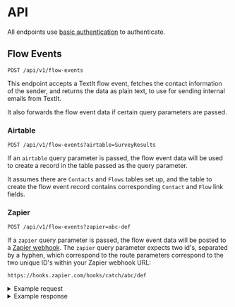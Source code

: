 # API

All endpoints use [basic authentication](https://developer.mozilla.org/en-US/docs/Web/HTTP/Authentication#Basic_authentication_scheme) to authenticate.

## Flow Events 

```
POST /api/v1/flow-events
```

This endpoint accepts a TextIt flow event, fetches the contact information of the sender, and returns the data as plain text, to use for sending internal emails from TextIt.

It also forwards the flow event data if certain query parameters are passed.

### Airtable

```
POST /api/v1/flow-events?airtable=SurveyResults
```

If an `airtable` query parameter is passed, the flow event data will be used to create a record in the table passed as the query parameter.

It assumes there are `Contacts` and `Flows` tables set up, and the table to create the flow event record contains corresponding `Contact` and `Flow` link fields.

### Zapier

```
POST /api/v1/flow-events?zapier=abc-def
```

If a `zapier` query parameter is passed, the flow event data will be posted to a [Zapier webhook](https://zapier.com/help/doc/how-get-started-webhooks-zapier). The `zapier` query parameter expects two id's, separated by a hyphen, which correspond to the route parameters correspond to the two unique ID's within your Zapier webhook URL:

```
https://hooks.zapier.com/hooks/catch/abc/def
```


<details>
<summary>Example request</summary>

```
curl --location --request POST 'http://localhost:8080/api/v1/flow-events?zapier=abc-def' \
--header 'Accept: application/json' \
--header 'Authorization: Basic [Your base64 encoded username and password]' \
--header 'Content-Type: application/json' \
--data-raw '{
   "contact": {
      "name": "Aaron Schachter",
      "urn": "tel:+12065551212",
      "uuid": "a41aeb32-793c-46ba-b3ac-0bf9ada9f9bd"
   },
   "flow": {
      "name": "Survey: Small Biz Alerts",
      "uuid": "13a3aab9-063c-4388-8bb2-761c1ed6901a"
   },
   "results": {
      "Ready": {
        "category": "Has Text",
        "value": "Hello there"
      }
   }
}
```

</details>

<details>
<summary>Example response</summary>

```
{
    "data": {
        "Uuid": "a41aeb32-793c-46ba-b3ac-0bf9ada9f9bd",
        "Name": "Aaron Schachter",
        "Phone": "tel:+12065551212",
        "Profile": "https://textit.in/contact/read/a41aeb32-793c-46ba-b3ac-0bf9ada9f9bd",
        "Created On": "2020-07-17T21:00:27.625572Z",
        "Groups": "All Subscribers, Business Owner, Not Helping Employer, AK CARES question, Remove from Stats, Batch 2, Started Survey, Finished Survey",
        "Business Name": "Schachter daycare",
        "Helping Employer Response": null,
        "Number Of Employees": "None",
        "Ready": "Hello there"
    },
    "text": "Name:\nAaron Schachter\n\n\nPhone:\ntel:+12065551212\n\n\nProfile:\nhttps://textit.in/contact/read/a41aeb32-793c-46ba-b3ac-0bf9ada9f9bd\n\n\nCreated On:\n2020-07-17T21:00:27.625572Z\n\n\nGroups:\nAll Subscribers, Business Owner, Not Helping Employer, AK CARES question, Remove from Stats, Batch 2, Started Survey, Finished Survey\n\n\nBusiness Name:\nSchachter daycare\n\n\nHelping Employer Response:\nnull\n\n\nNumber Of Employees:\nNone\n\nFlow Name: undefined\n\nReady:\nHello there\n\n",
    "responses": {
        "zapier": {
            "id": "414a1bc4-722d-4f3a-8787-47229e213d21",
            "request_id": "5f44910d-79b3-4742-af86-25b101087e70",
            "attempt": "5f44910d-79b3-4742-af86-25b101087e70",
            "status": "success"
        }
    }
}
```
</details>
